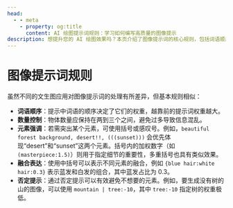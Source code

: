 ```yaml
---
head:
  - - meta
    - property: og:title
      content: AI 绘图提示词规则：学习如何编写高质量的图像提示
description: 想提升您的 AI 绘图效果吗？本页介绍了图像提示词的核心规则，包括词语顺序、数量控制、元素强调和否定提示等技巧，助您掌握编写高质量提示的要点。
---
```


# 图像提示词规则

虽然不同的文生图应用对图像提示词的处理有所差异，但基本规则相似：

- **词语顺序**：提示中词语的顺序决定了它们的权重，越靠前的提示词权重越大。
- **数量控制**：物体数量应保持在两到三个之间，避免过多导致信息混乱。
- **元素强调**：若需突出某个元素，可使用括号或感叹号。例如，`beautiful forest background, desert!!, (((sunset)))` 会优先体现“desert”和“sunset”这两个元素。括号内的加权数字（如 `(masterpiece:1.5)`）则用于指定细节的重要性，多重括号也具有类似效果。
- **融合表达**：使用中括号可以表示不同元素的融合，例如 `{blue hair:white hair:0.3}` 表示蓝发和白发的组合，其中蓝发占比为 0.3。
- **否定提示**：通过否定提示可以有效避免不想要的元素。例如，要生成没有树的山的图像，可以使用 `mountain | tree:-10`，其中 `tree:-10` 指定树的权重极低。
